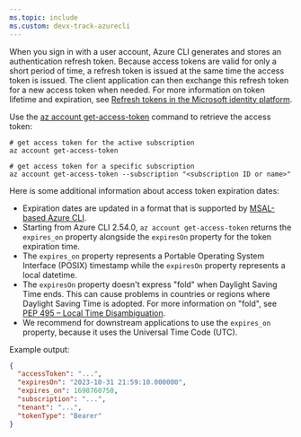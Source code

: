 ```yaml
---
ms.topic: include
ms.custom: devx-track-azurecli
---
```


When you sign in with a user account, Azure CLI generates and stores an authentication refresh
token. Because access tokens are valid for only a short period of time, a refresh token is issued at
the same time the access token is issued. The client application can then exchange this refresh
token for a new access token when needed. For more information on token lifetime and expiration, see
[Refresh tokens in the Microsoft identity platform][02].

Use the [az account get-access-token][03] command to retrieve the access token: 

```azurecli
# get access token for the active subscription
az account get-access-token

# get access token for a specific subscription
az account get-access-token --subscription "<subscription ID or name>"
```

Here is some additional information about access token expiration dates:

- Expiration dates are updated in a format that is supported by [MSAL-based Azure CLI][01].
- Starting from Azure CLI 2.54.0, `az account get-access-token` returns the `expires_on` property
  alongside the `expiresOn` property for the token expiration time.
- The `expires_on` property represents a Portable Operating System Interface (POSIX) timestamp while
  the `expiresOn` property represents a local datetime.
- The `expiresOn` property doesn't express "fold" when Daylight Saving Time ends. This can cause
  problems in countries or regions where Daylight Saving Time is adopted. For more information on
  "fold", see [PEP 495 – Local Time Disambiguation][04].
- We recommend for downstream applications to use the `expires_on` property, because it uses the
  Universal Time Code (UTC).

Example output:

```json
{
  "accessToken": "...",
  "expiresOn": "2023-10-31 21:59:10.000000",
  "expires_on": 1698760750,
  "subscription": "...",
  "tenant": "...",
  "tokenType": "Bearer"
}
```

<!-- updated link references -->

[01]: ../msal-based-azure-cli.md
[02]: /azure/active-directory/develop/refresh-tokens
[03]: /cli/azure/account#az-account-get-access-token
[04]: https://peps.python.org/pep-0495/
